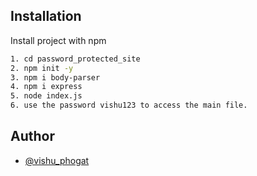 
## Installation

Install project with npm

```bash
1. cd password_protected_site
2. npm init -y
3. npm i body-parser
4. npm i express
5. node index.js
6. use the password vishu123 to access the main file.
```

## Author

- [@vishu_phogat](https://github.com/Vishu-phogat)
